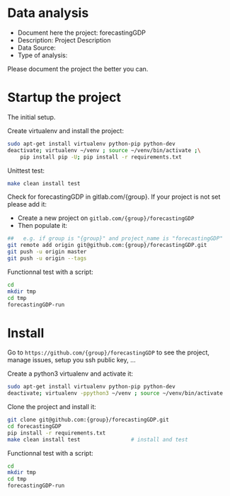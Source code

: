 # Data analysis
- Document here the project: forecastingGDP
- Description: Project Description
- Data Source:
- Type of analysis:

Please document the project the better you can.

# Startup the project

The initial setup.

Create virtualenv and install the project:
```bash
sudo apt-get install virtualenv python-pip python-dev
deactivate; virtualenv ~/venv ; source ~/venv/bin/activate ;\
    pip install pip -U; pip install -r requirements.txt
```

Unittest test:
```bash
make clean install test
```

Check for forecastingGDP in gitlab.com/{group}.
If your project is not set please add it:

- Create a new project on `gitlab.com/{group}/forecastingGDP`
- Then populate it:

```bash
##   e.g. if group is "{group}" and project_name is "forecastingGDP"
git remote add origin git@github.com:{group}/forecastingGDP.git
git push -u origin master
git push -u origin --tags
```

Functionnal test with a script:

```bash
cd
mkdir tmp
cd tmp
forecastingGDP-run
```

# Install

Go to `https://github.com/{group}/forecastingGDP` to see the project, manage issues,
setup you ssh public key, ...

Create a python3 virtualenv and activate it:

```bash
sudo apt-get install virtualenv python-pip python-dev
deactivate; virtualenv -ppython3 ~/venv ; source ~/venv/bin/activate
```

Clone the project and install it:

```bash
git clone git@github.com:{group}/forecastingGDP.git
cd forecastingGDP
pip install -r requirements.txt
make clean install test                # install and test
```
Functionnal test with a script:

```bash
cd
mkdir tmp
cd tmp
forecastingGDP-run
```
